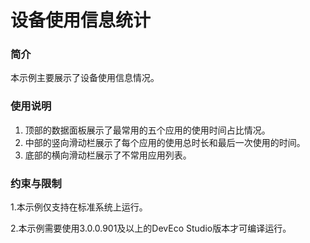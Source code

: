 #  设备使用信息统计

### 简介

本示例主要展示了设备使用信息情况。

### 使用说明

1. 顶部的数据面板展示了最常用的五个应用的使用时间占比情况。
2. 中部的竖向滑动栏展示了每个应用的使用总时长和最后一次使用的时间。
3. 底部的横向滑动栏展示了不常用应用列表。

### 约束与限制

1.本示例仅支持在标准系统上运行。

2.本示例需要使用3.0.0.901及以上的DevEco Studio版本才可编译运行。